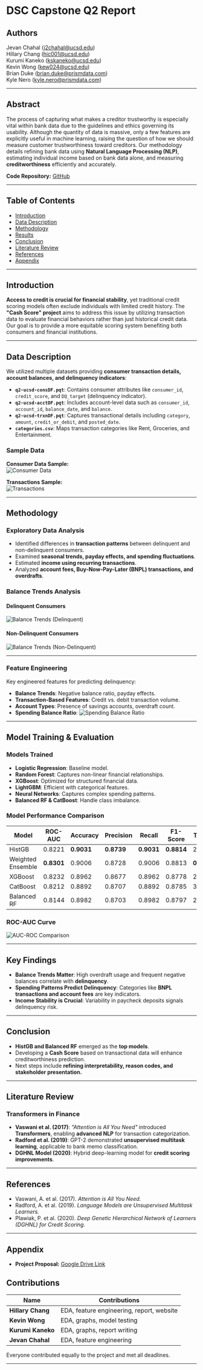 # DSC Capstone Q2 Report

## Authors
Jevan Chahal ([j2chahal@ucsd.edu](mailto:j2chahal@ucsd.edu))  
Hillary Chang ([hic001@ucsd.edu](mailto:hic001@ucsd.edu))  
Kurumi Kaneko ([kskaneko@ucsd.edu](mailto:kskaneko@ucsd.edu))  
Kevin Wong ([kew024@ucsd.edu](mailto:kew024@ucsd.edu))  
Brian Duke ([brian.duke@prismdata.com](mailto:brian.duke@prismdata.com))  
Kyle Nero ([kyle.nero@prismdata.com](mailto:kyle.nero@prismdata.com))  

---

## Abstract
The process of capturing what makes a creditor trustworthy is especially vital within bank data due to the guidelines and ethics governing its usability. Although the quantity of data is massive, only a few features are explicitly useful in machine learning, raising the question of how we should measure customer trustworthiness toward creditors. Our methodology details refining bank data using **Natural Language Processing (NLP)**, estimating individual income based on bank data alone, and measuring **creditworthiness** efficiently and accurately.

**Code Repository:** [GitHub](https://github.com/hillarychang/dsc180b-capstone-q2)

---

## Table of Contents
- [Introduction](#introduction)
- [Data Description](#data-description)
- [Methodology](#methodology)
- [Results](#results)
- [Conclusion](#conclusion)
- [Literature Review](#literature-review)
- [References](#references)
- [Appendix](#appendix)

---

## Introduction
**Access to credit is crucial for financial stability**, yet traditional credit scoring models often exclude individuals with limited credit history. The **"Cash Score" project** aims to address this issue by utilizing transaction data to evaluate financial behaviors rather than just historical credit data. Our goal is to provide a more equitable scoring system benefiting both consumers and financial institutions.

---

## Data Description
We utilized multiple datasets providing **consumer transaction details, account balances, and delinquency indicators**:

- **`q2-ucsd-consDF.pqt`**: Contains consumer attributes like `consumer_id`, `credit_score`, and `DQ_target` (delinquency indicator).
- **`q2-ucsd-acctDF.pqt`**: Includes account-level data such as `consumer_id`, `account_id`, `balance_date`, and `balance`.
- **`q2-ucsd-trxnDF.pqt`**: Captures transactional details including `category`, `amount`, `credit_or_debit`, and `posted_date`.
- **`categories.csv`**: Maps transaction categories like Rent, Groceries, and Entertainment.

### Sample Data
**Consumer Data Sample:**  
![Consumer Data](report/figure/consumer_df.jpeg)

**Transactions Sample:**  
![Transactions](report/figure/transactions_df.jpeg)

---

## Methodology

### Exploratory Data Analysis
- Identified differences in **transaction patterns** between delinquent and non-delinquent consumers.
- Examined **seasonal trends, payday effects, and spending fluctuations**.
- Estimated **income using recurring transactions**.
- Analyzed **account fees, Buy-Now-Pay-Later (BNPL) transactions, and overdrafts**.

### Balance Trends Analysis
#### **Delinquent Consumers**
![Balance Trends (Delinquent)](report/figure/balance_delinquent.png)

#### **Non-Delinquent Consumers**
![Balance Trends (Non-Delinquent)](report/figure/balance_non_delinquent.png)

---

### Feature Engineering
Key engineered features for predicting delinquency:

- **Balance Trends**: Negative balance ratio, payday effects.
- **Transaction-Based Features**: Credit vs. debit transaction volume.
- **Account Types**: Presence of savings accounts, overdraft count.
- **Spending Balance Ratio**: 
  ![Spending Balance Ratio](report/figure/spending_balance_ratio.png)

---

## Model Training & Evaluation
### Models Trained
- **Logistic Regression**: Baseline model.
- **Random Forest**: Captures non-linear financial relationships.
- **XGBoost**: Optimized for structured financial data.
- **LightGBM**: Efficient with categorical features.
- **Neural Networks**: Captures complex spending patterns.
- **Balanced RF & CatBoost**: Handle class imbalance.

### Model Performance Comparison
| Model | ROC-AUC | Accuracy | Precision | Recall | F1-Score | Training | Prediction
|--------|---------|-----------|------------|---------|------------|-----------|------------|
| HistGB | 0.8221 | **0.9031** | **0.8739** | **0.9031** | **0.8814** | 2.5050 | 0.000019 |
| Weighted Ensemble | **0.8301** | 0.9006 | 0.8728 | 0.9006 | 0.8813 | **0.0010** | **0.000001** |
| XGBoost | 0.8232 | 0.8962 | 0.8677 | 0.8962 | 0.8778 | 2.0606 | 0.000006 |
| CatBoost | 0.8212 | 0.8892 | 0.8707 | 0.8892 | 0.8785 | 3.0342 | 0.000004 |
| Balanced RF | 0.8144 | 0.8982 | 0.8703 | 0.8982 | 0.8797 | 26.2355 | 0.000064 |

### ROC-AUC Curve
![AUC-ROC Comparison](report/figure/auc_roc_all_models.png)

---

## Key Findings
- **Balance Trends Matter**: High overdraft usage and frequent negative balances correlate with **delinquency**.
- **Spending Patterns Predict Delinquency**: Categories like **BNPL transactions and account fees** are key indicators.
- **Income Stability is Crucial**: Variability in paycheck deposits signals delinquency risk.

---

## Conclusion
- **HistGB and Balanced RF** emerged as the **top models**.
- Developing a **Cash Score** based on transactional data will enhance creditworthiness prediction.
- Next steps include **refining interpretability, reason codes, and stakeholder presentation.**

---

## Literature Review
### **Transformers in Finance**
- **Vaswani et al. (2017)**: *"Attention is All You Need"* introduced **Transformers**, enabling **advanced NLP** for transaction categorization.
- **Radford et al. (2019)**: GPT-2 demonstrated **unsupervised multitask learning**, applicable to bank memo classification.
- **DGHNL Model (2020)**: Hybrid deep-learning model for **credit scoring improvements**.

---

## References
- Vaswani, A. et al. (2017). *Attention is All You Need.*
- Radford, A. et al. (2019). *Language Models are Unsupervised Multitask Learners.*
- Plawiak, P. et al. (2020). *Deep Genetic Hierarchical Network of Learners (DGHNL) for Credit Scoring.*

---

## Appendix
- **Project Proposal:** [Google Drive Link](https://drive.google.com/file/d/1G-DzwBNvGlgd32JJwjMDrFrnr5IMGV8t/view?usp=sharing)

## Contributions
| Name | Contributions |
|------|--------------|
| **Hillary Chang** | EDA, feature engineering, report, website |
| **Kevin Wong** | EDA, graphs, model testing |
| **Kurumi Kaneko** | EDA, graphs, report writing |
| **Jevan Chahal** | EDA, feature engineering |

Everyone contributed equally to the project and met all deadlines.

---
